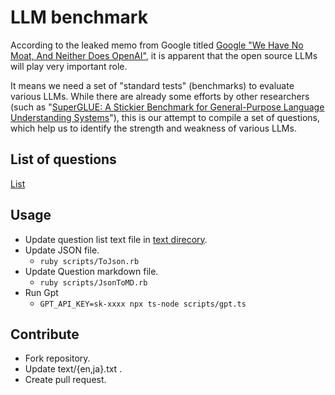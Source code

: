 # LLM benchmark

According to the leaked memo from Google titled [Google "We Have No Moat, And Neither Does OpenAI"](https://www.semianalysis.com/p/google-we-have-no-moat-and-neither), it is apparent that the open source LLMs will play very important role.

It means we need a set of "standard tests" (benchmarks) to evaluate various LLMs. While there are already some efforts by other researchers (such as "[SuperGLUE: A Stickier Benchmark for General-Purpose Language Understanding Systems](https://w4ngatang.github.io/static/papers/superglue.pdf)"), this is our attempt to compile a set of questions, which help us to identify the strength and weakness of various LLMs.

## List of questions

[List](./Questions.md)

## Usage

- Update question list text file in [text direcory](./text/).
- Update JSON file.
  - `ruby scripts/ToJson.rb`
- Update Question markdown file.
  - `ruby scripts/JsonToMD.rb`
- Run Gpt
  - `GPT_API_KEY=sk-xxxx npx ts-node scripts/gpt.ts`



## Contribute

 - Fork repository.
 - Update text/{en,ja}.txt .
 - Create pull request.
